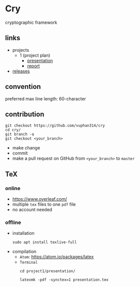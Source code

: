 # Cry
cryptographic framework

## links
- projects
  - 1 (project plan)
    - [presentation][presentation1]
    - [report][report1]
- [releases][releases]

## convention
preferred max line length: 60-character

## contribution
```
git checkout https://github.com/vuphan314/cry
cd cry/
git branch -a
git checkout <your_branch>
```
- make change
- commit
- make a pull request on GitHub from `<your_branch>` to `master`

## TeX

### online
- https://www.overleaf.com/
- multiple `tex` files to one `pdf` file
- no account needed

### offline
- installation
  ```
  sudo apt install texlive-full

  ```
- compilation
  - `Atom`: https://atom.io/packages/latex
  - `Terminal`
    ```
    cd project1/presentation/

    latexmk -pdf -synctex=1 presentation.tex
    ```
<!-- --------------------------------------------------- -->

[presentation1]:https://github.com/vuphan314/cry/blob/master/project1/presentation/presentation.pdf
[report1]:https://github.com/vuphan314/cry/blob/master/project1/report/report.pdf

[releases]:https://github.com/vuphan314/cry/releases
